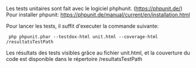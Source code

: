 Les tests unitaires sont fait avec le logiciel phphunit. (https://phpunit.de/)  
Pour installer phpunit:
https://phpunit.de/manual/current/en/installation.html

  Pour lancer les tests, il suffit d'executer la commande suivante:  
  
     php phpunit.phar --testdox-html unit.html --coverage-html /resultatsTestPath    

Les résultats des tests visibles grâce au fichier unit.html, et la couverture du code est disponible dans le répertoire /resultatsTestPath
